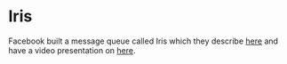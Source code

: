 # Iris
Facebook built a message queue called Iris which they describe [here](https://engineering.fb.com/2014/10/09/production-engineering/building-mobile-first-infrastructure-for-messenger/) 
and have a video presentation on [here](https://www.youtube.com/watch?v=eADBCKKf8PA).
